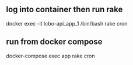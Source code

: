 ## log into container then run rake
docker exec -it lcbo-api_app_1 /bin/bash
rake cron

## run from docker compose
docker-compose exec app rake cron
